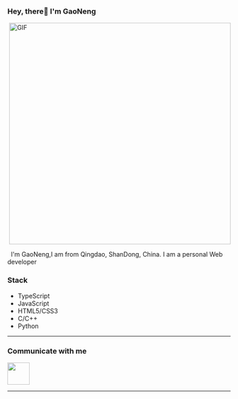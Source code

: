 ### Hey, there👋 I'm GaoNeng

<img align="right" alt="GIF" src="https://github-readme-stats.vercel.app/api?username=GaoNeng-wWw&theme=dark" width="500" style="margin-bottom:1em;"/>

&nbsp;&nbsp;I'm GaoNeng,I am from Qingdao, ShanDong, China. I am a personal Web developer


### Stack

- TypeScript
- JavaScript
- HTML5/CSS3
- C/C++
- Python

----

### Communicate with me
<a href="mailto:gaoneng-wWw@outlook.com" target="_blank" rel="noopener noreferrer"><img src="https://img.icons8.com/plasticine/100/000000/gmail.png"  width="50" /></a>

---
